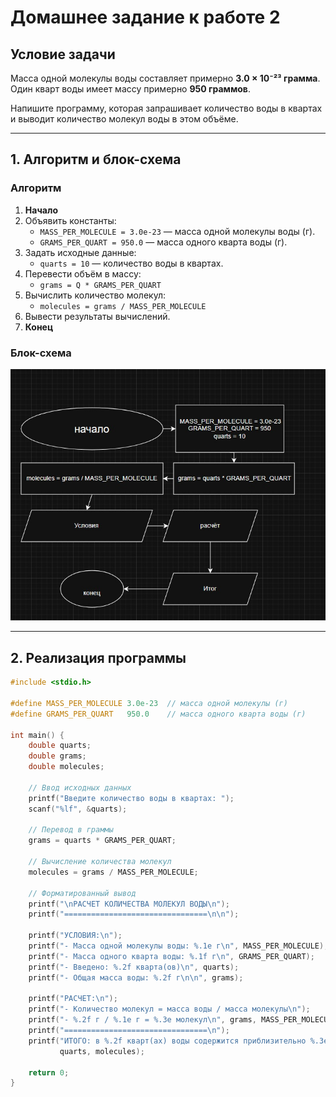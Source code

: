 # Домашнее задание к работе 2

## Условие задачи
Масса одной молекулы воды составляет примерно **3.0 × 10⁻²³ грамма**.  
Один кварт воды имеет массу примерно **950 граммов**.  

Напишите программу, которая запрашивает количество воды в квартах и выводит количество молекул воды в этом объёме.

---

## 1. Алгоритм и блок-схема

### Алгоритм
1. **Начало**
2. Объявить константы:
   - `MASS_PER_MOLECULE = 3.0e-23` — масса одной молекулы воды (г).
   - `GRAMS_PER_QUART = 950.0` — масса одного кварта воды (г).
3. Задать исходные данные:
   - `quarts = 10` — количество воды в квартах.
4. Перевести объём в массу:
   - `grams = Q * GRAMS_PER_QUART`
5. Вычислить количество молекул:
   - `molecules = grams / MASS_PER_MOLECULE`
6. Вывести результаты вычислений.
7. **Конец**

### Блок-схема
![Блок-схема алгоритма](lab_2_schema.png) 

---

## 2. Реализация программы

```c
#include <stdio.h>

#define MASS_PER_MOLECULE 3.0e-23  // масса одной молекулы (г)
#define GRAMS_PER_QUART   950.0    // масса одного кварта воды (г)

int main() {
    double quarts;
    double grams;
    double molecules;

    // Ввод исходных данных
    printf("Введите количество воды в квартах: ");
    scanf("%lf", &quarts);

    // Перевод в граммы
    grams = quarts * GRAMS_PER_QUART;

    // Вычисление количества молекул
    molecules = grams / MASS_PER_MOLECULE;

    // Форматированный вывод
    printf("\nРАСЧЕТ КОЛИЧЕСТВА МОЛЕКУЛ ВОДЫ\n");
    printf("================================\n\n");

    printf("УСЛОВИЯ:\n");
    printf("- Масса одной молекулы воды: %.1e г\n", MASS_PER_MOLECULE);
    printf("- Масса одного кварта воды: %.1f г\n", GRAMS_PER_QUART);
    printf("- Введено: %.2f кварта(ов)\n", quarts);
    printf("- Общая масса воды: %.2f г\n\n", grams);

    printf("РАСЧЕТ:\n");
    printf("- Количество молекул = масса воды / масса молекулы\n");
    printf("- %.2f г / %.1e г = %.3e молекул\n", grams, MASS_PER_MOLECULE, molecules);
    printf("================================\n");
    printf("ИТОГО: в %.2f кварт(ах) воды содержится приблизительно %.3e молекул.\n",
           quarts, molecules);

    return 0;
}
